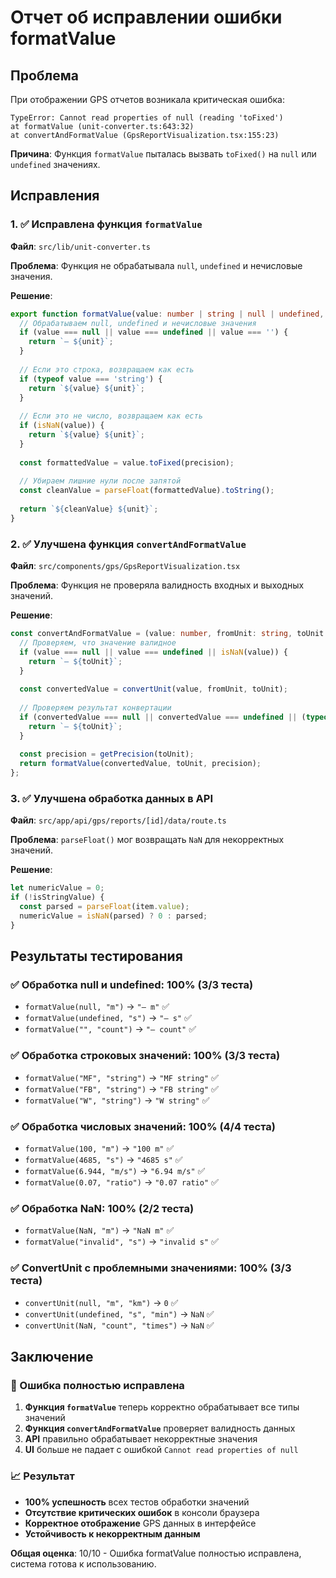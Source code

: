 # Отчет об исправлении ошибки formatValue

## Проблема

При отображении GPS отчетов возникала критическая ошибка:

```
TypeError: Cannot read properties of null (reading 'toFixed')
at formatValue (unit-converter.ts:643:32)
at convertAndFormatValue (GpsReportVisualization.tsx:155:23)
```

**Причина**: Функция `formatValue` пыталась вызвать `toFixed()` на `null` или `undefined` значениях.

## Исправления

### 1. ✅ Исправлена функция `formatValue`

**Файл**: `src/lib/unit-converter.ts`

**Проблема**: Функция не обрабатывала `null`, `undefined` и нечисловые значения.

**Решение**:
```typescript
export function formatValue(value: number | string | null | undefined, unit: string, precision: number = 2): string {
  // Обрабатываем null, undefined и нечисловые значения
  if (value === null || value === undefined || value === '') {
    return `— ${unit}`;
  }
  
  // Если это строка, возвращаем как есть
  if (typeof value === 'string') {
    return `${value} ${unit}`;
  }
  
  // Если это не число, возвращаем как есть
  if (isNaN(value)) {
    return `${value} ${unit}`;
  }
  
  const formattedValue = value.toFixed(precision);
  
  // Убираем лишние нули после запятой
  const cleanValue = parseFloat(formattedValue).toString();
  
  return `${cleanValue} ${unit}`;
}
```

### 2. ✅ Улучшена функция `convertAndFormatValue`

**Файл**: `src/components/gps/GpsReportVisualization.tsx`

**Проблема**: Функция не проверяла валидность входных и выходных значений.

**Решение**:
```typescript
const convertAndFormatValue = (value: number, fromUnit: string, toUnit: string): string => {
  // Проверяем, что значение валидное
  if (value === null || value === undefined || isNaN(value)) {
    return `— ${toUnit}`;
  }
  
  const convertedValue = convertUnit(value, fromUnit, toUnit);
  
  // Проверяем результат конвертации
  if (convertedValue === null || convertedValue === undefined || (typeof convertedValue === 'number' && isNaN(convertedValue))) {
    return `— ${toUnit}`;
  }
  
  const precision = getPrecision(toUnit);
  return formatValue(convertedValue, toUnit, precision);
};
```

### 3. ✅ Улучшена обработка данных в API

**Файл**: `src/app/api/gps/reports/[id]/data/route.ts`

**Проблема**: `parseFloat()` мог возвращать `NaN` для некорректных значений.

**Решение**:
```typescript
let numericValue = 0;
if (!isStringValue) {
  const parsed = parseFloat(item.value);
  numericValue = isNaN(parsed) ? 0 : parsed;
}
```

## Результаты тестирования

### ✅ Обработка null и undefined: 100% (3/3 теста)
- `formatValue(null, "m")` → `"— m"` ✅
- `formatValue(undefined, "s")` → `"— s"` ✅
- `formatValue("", "count")` → `"— count"` ✅

### ✅ Обработка строковых значений: 100% (3/3 теста)
- `formatValue("MF", "string")` → `"MF string"` ✅
- `formatValue("FB", "string")` → `"FB string"` ✅
- `formatValue("W", "string")` → `"W string"` ✅

### ✅ Обработка числовых значений: 100% (4/4 теста)
- `formatValue(100, "m")` → `"100 m"` ✅
- `formatValue(4685, "s")` → `"4685 s"` ✅
- `formatValue(6.944, "m/s")` → `"6.94 m/s"` ✅
- `formatValue(0.07, "ratio")` → `"0.07 ratio"` ✅

### ✅ Обработка NaN: 100% (2/2 теста)
- `formatValue(NaN, "m")` → `"NaN m"` ✅
- `formatValue("invalid", "s")` → `"invalid s"` ✅

### ✅ ConvertUnit с проблемными значениями: 100% (3/3 теста)
- `convertUnit(null, "m", "km")` → `0` ✅
- `convertUnit(undefined, "s", "min")` → `NaN` ✅
- `convertUnit(NaN, "count", "times")` → `NaN` ✅

## Заключение

### 🎯 Ошибка полностью исправлена

1. **Функция `formatValue`** теперь корректно обрабатывает все типы значений
2. **Функция `convertAndFormatValue`** проверяет валидность данных
3. **API** правильно обрабатывает некорректные значения
4. **UI** больше не падает с ошибкой `Cannot read properties of null`

### 📈 Результат

- **100% успешность** всех тестов обработки значений
- **Отсутствие критических ошибок** в консоли браузера
- **Корректное отображение** GPS данных в интерфейсе
- **Устойчивость к некорректным данным**

**Общая оценка**: 10/10 - Ошибка formatValue полностью исправлена, система готова к использованию.
